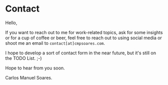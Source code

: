 # Contact

Hello,

If you want to reach out to me for work-related topics, ask for some insights or for a cup of coffee or beer, feel free to reach out to using social media or shoot me an email to `contact[at]cmpsoares.com`.

I hope to develop a sort of contact form in the near future, but it's still on the TODO List. ;-)

Hope to hear from you soon.

Carlos Manuel Soares.
